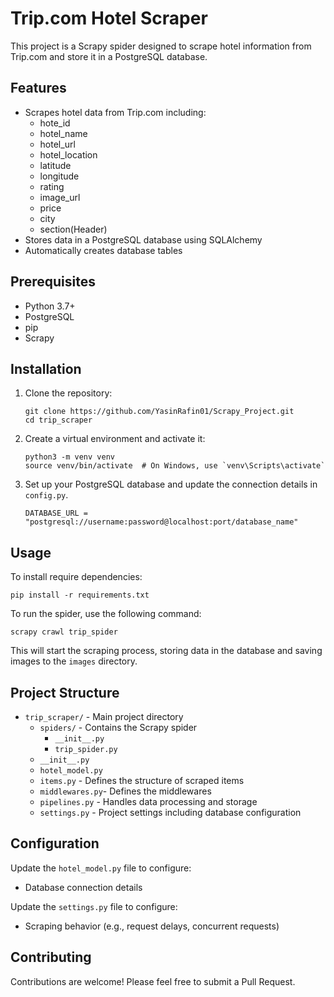 # Trip.com Hotel Scraper

This project is a Scrapy spider designed to scrape hotel information from Trip.com and store it in a PostgreSQL database.

## Features

- Scrapes hotel data from Trip.com including:
  - hote_id
  - hotel_name
  - hotel_url
  - hotel_location
  - latitude
  - longitude
  - rating
  - image_url
  - price
  - city
  - section(Header)
- Stores data in a PostgreSQL database using SQLAlchemy
- Automatically creates database tables


## Prerequisites

- Python 3.7+
- PostgreSQL
- pip
- Scrapy

## Installation

1. Clone the repository:
   ```
   git clone https://github.com/YasinRafin01/Scrapy_Project.git
   cd trip_scraper
   ```

2. Create a virtual environment and activate it:
   ```
   python3 -m venv venv
   source venv/bin/activate  # On Windows, use `venv\Scripts\activate`
   ```
3. Set up your PostgreSQL database and update the connection details in `config.py`.
   ```
   DATABASE_URL = "postgresql://username:password@localhost:port/database_name"
   ```

## Usage
To install require dependencies:
```
pip install -r requirements.txt
```

To run the spider, use the following command:

```
scrapy crawl trip_spider
```

This will start the scraping process, storing data in the database and saving images to the `images` directory.

## Project Structure

- `trip_scraper/` - Main project directory
  - `spiders/` - Contains the Scrapy spider
      - `__init__.py`
      - `trip_spider.py`
  - `__init__.py`
  - `hotel_model.py` 
  - `items.py` - Defines the structure of scraped items
  -  `middlewares.py`- Defines the middlewares
  - `pipelines.py` - Handles data processing and storage
  - `settings.py` - Project settings including database configuration


## Configuration

Update the `hotel_model.py` file to configure:
- Database connection details

Update the `settings.py` file to configure:
- Scraping behavior (e.g., request delays, concurrent requests)

## Contributing

Contributions are welcome! Please feel free to submit a Pull Request.
